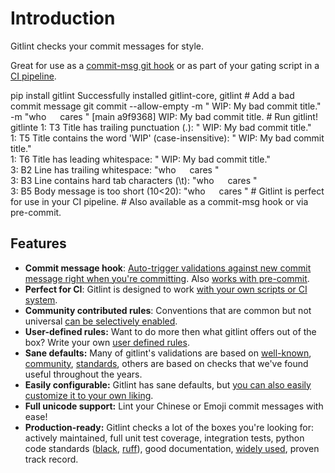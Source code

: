 # Introduction
Gitlint checks your commit messages for style. 

Great for use as a [commit-msg git hook](commit_hooks.md) or as part of your gating script in
a [CI pipeline](ci.md).

<!-- <script type="text/javascript" src="https://asciinema.org/a/30477.js" id="asciicast-30477" async></script>  -->

<div class="termynal" data-termynal data-ty-typeDelay="25" data-ty-startDelay="600"  data-ty-lineDelay="500">
    <span data-ty="input">pip install gitlint</span>
    <span data-ty="progress"></span>
    <span data-ty>Successfully installed gitlint-core, gitlint</span>
    <span data-ty></span>
    <span data-ty="comment"># Add a bad commit message</span>
    <span data-ty="input">git commit --allow-empty  -m " WIP: My bad commit title." -m "who &emsp; cares "</span>
    <span>[main a9f9368]  WIP: My bad commit title.</span>
    <span data-ty></span>
    <span data-ty="comment"># Run gitlint!</span>
    <span data-ty="input">gitlint</span>e
    <span data-ty>1: T3 Title has trailing punctuation (.): " WIP: My bad commit title."<br />
                  1: T5 Title contains the word 'WIP' (case-insensitive): " WIP: My bad commit title."<br />
                  1: T6 Title has leading whitespace: " WIP: My bad commit title."<br />
                  3: B2 Line has trailing whitespace: "who &emsp; cares "<br />
                  3: B3 Line contains hard tab characters (\t): "who &emsp; cares "<br />
                  3: B5 Body message is too short (10&lt;20): "who &emsp; cares "
    </span>
    <span data-ty data-ty-delay="2000"></span>
    <span data-ty="comment"># Gitlint is perfect for use in your CI pipeline.</span>
    <span data-ty="comment"># Also available as a commit-msg hook or via pre-commit.</span>
</div>

## Features

 - **Commit message hook**: [Auto-trigger validations against new commit message right when you're committing](commit_hooks.md). Also [works with pre-commit](commit_hooks.md#pre-commit).
 - **Perfect for CI**: Gitlint is designed to work [with your own scripts or CI system](ci.md).
 - **Community contributed rules**: Conventions that are common but not universal [can be selectively enabled](rules/contrib_rules.md).
 - **User-defined rules:** Want to do more then what gitlint offers out of the box? Write your own [user defined rules](rules/user_defined_rules/index.md).
 - **Sane defaults:** Many of gitlint's validations are based on
[well-known](http://tbaggery.com/2008/04/19/a-note-about-git-commit-messages.html),
[community](https://addamhardy.com/2013-06-05-good-commit-messages-and-enforcing-them-with-git-hooks),
[standards](http://chris.beams.io/posts/git-commit/), others are based on checks that we've found
useful throughout the years.
 - **Easily configurable:** Gitlint has sane defaults, but [you can also easily customize it to your own liking](configuration/index.md).
 - **Full unicode support:** Lint your Chinese or Emoji commit messages with ease!
 - **Production-ready:** Gitlint checks a lot of the boxes you're looking for: actively maintained, full unit test coverage, integration tests,
   python code standards ([black](https://github.com/psf/black), [ruff](https://github.com/charliermarsh/ruff)),
   good documentation, [widely used](https://github.com/jorisroovers/gitlint/network/dependents), proven track record.
